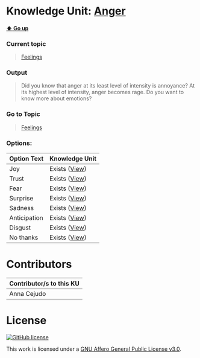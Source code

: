 # Knowledge Unit: [Anger](../../knowledge_units/feelings/anger.md)

#### [:arrow_up: Go up](../../topics/feelings.md)
### Current topic
> [Feelings](../../topics/feelings.md)
### Output
> Did you know that anger at its least level of intensity is annoyance? At its highest level of intensity, anger becomes rage. Do you want to know more about emotions?
### Go to Topic
> [Feelings](../../topics/feelings.md)

### Options: 

| Option Text | Knowledge Unit |
| - | - |  
| Joy  |  Exists ([View](../../knowledge_units/feelings/joy.md))  |  
| Trust  |  Exists ([View](../../knowledge_units/feelings/trust.md))  |  
| Fear  |  Exists ([View](../../knowledge_units/feelings/fear.md))  |  
| Surprise  |  Exists ([View](../../knowledge_units/feelings/surprise.md))  |  
| Sadness  |  Exists ([View](../../knowledge_units/feelings/sadness.md))  |  
| Anticipation  |  Exists ([View](../../knowledge_units/feelings/anticipation.md))  |  
| Disgust  |  Exists ([View](../../knowledge_units/feelings/disgust.md))  |  
| No thanks  |  Exists ([View](../../knowledge_units/feelings/no-thanks.md))  | 

# Contributors

| Contributor/s to this KU |
| - | 
| Anna Cejudo |

# License
[![GitHub license](https://img.shields.io/github/license/inbrainz/cerebro)](https://github.com/inbrainz/cerebro/blob/master/LICENSE)

This work is licensed under a [GNU Affero General Public License v3.0](https://www.gnu.org/licenses/agpl-3.0.txt).